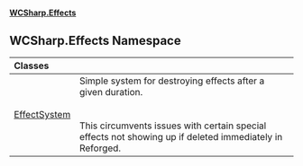 #### [WCSharp.Effects](index.md 'index')

## WCSharp.Effects Namespace

| Classes | |
| :--- | :--- |
| [EffectSystem](WCSharp.Effects.EffectSystem.md 'WCSharp.Effects.EffectSystem') | Simple system for destroying effects after a given duration.<br/><br/><br/>This circumvents issues with certain special effects not showing up if deleted immediately in Reforged. |
